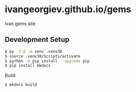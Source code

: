 # ivangeorgiev.github.io/gems
Ivan gems site





## Development Setup



```bash
$ py -3.8 -m venv .venv38
$ source .venv38/Scripts/activate
$ python -m pip install --upgrade pip
$ pip install mkdocs
```



Build

```bash
$ mkdocs build
```

